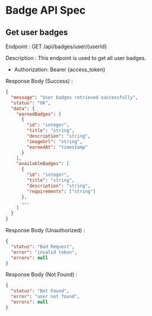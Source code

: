 # Badge API Spec

## Get user badges

Endpoint : GET /api/badges/user/{userId}

Description : This endpoint is used to get all user badges.

- Authorization: Bearer {access_token}

Response Body (Success) :

```json
{
  "message": "User badges retrieved successfully",
  "status": "OK",
  "data": {
    "earnedBadges": [
      {
        "id": "integer",
        "title": "string",
        "description": "string",
        "imageUrl": "string",
        "earnedAt": "timestamp"
      }
    ],
    "availableBadges": [
      {
        "id": "integer",
        "title": "string",
        "description": "string",
        "requirements": ["string"]
      },
      ...
    ]
  }
}
```

Response Body (Unauthorized) :

```json
{
  "status": "Bad Request",
  "error": "invalid token",
  "errors": null
}
```

Response Body (Not Found) :

```json
{
  "status": "Not Found",
  "error": "user not found",
  "errors": null
}
```
